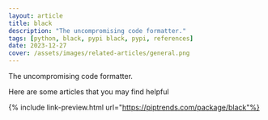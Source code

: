 ```yaml
---
layout: article
title: black
description: "The uncompromising code formatter."
tags: [python, black, pypi black, pypi, references]
date: 2023-12-27
cover: /assets/images/related-articles/general.png
---
```


The uncompromising code formatter.

Here are some articles that you may find helpful

{% include link-preview.html url="https://piptrends.com/package/black"%}